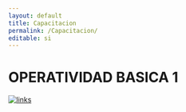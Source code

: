 ```yaml
---
layout: default
title: Capacitacion
permalink: /Capacitacion/
editable: si
---
```


# OPERATIVIDAD BASICA 1

[![links](https://oasiserp-my.sharepoint.com/personal/daniela_martinez_oasiscom_com/_layouts/15/guestaccess.aspx?docid=181302bc863464ca19b5e036224d0e657&authkey=AdOIgZitloVtZ22GKo5-wHE)](https://www.youtube.com/watch?v=TFgIEBF_pqI)









